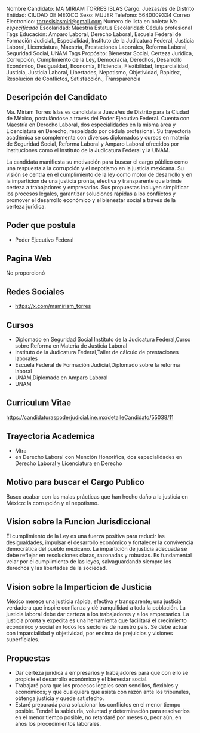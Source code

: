 Nombre Candidato: MA MIRIAM TORRES ISLAS
Cargo: Juezas/es de Distrito
Entidad: CIUDAD DE MEXICO
Sexo: MUJER
Telefono: 5640009334
Correo Electronico: torresislasmiri@gmail.com
Numero de lista en boleta: *No especificado*
Escolaridad: Maestría
Estatus Escolaridad: Cédula profesional
Tags Educación: Amparo Laboral, Derecho Laboral, Escuela Federal de Formación Judicial., Especialidad, Instituto de la Judicatura Federal, Justicia Laboral, Licenciatura, Maestría, Prestaciones Laborales, Reforma Laboral, Seguridad Social, UNAM
Tags Propósito: Bienestar Social, Certeza Jurídica, Corrupción, Cumplimiento de la Ley, Democracia, Derechos, Desarrollo Económico, Desigualdad, Economía, Eficiencia, Flexibilidad, Imparcialidad, Justicia, Justicia Laboral, Libertades, Nepotismo, Objetividad, Rapidez, Resolución de Conflictos, Satisfacción., Transparencia


## Descripción del Candidato 

Ma. Miriam Torres Islas es candidata a Jueza/es de Distrito para la Ciudad de México, postulándose a través del Poder Ejecutivo Federal. Cuenta con Maestría en Derecho Laboral, dos especialidades en la misma área y Licenciatura en Derecho, respaldado por cédula profesional. Su trayectoria académica se complementa con diversos diplomados y cursos en materia de Seguridad Social, Reforma Laboral y Amparo Laboral ofrecidos por instituciones como el Instituto de la Judicatura Federal y la UNAM.

La candidata manifiesta su motivación para buscar el cargo público como una respuesta a la corrupción y el nepotismo en la justicia mexicana. Su visión se centra en el cumplimiento de la ley como motor de desarrollo y en la impartición de una justicia pronta, efectiva y transparente que brinde certeza a trabajadores y empresarios. Sus propuestas incluyen simplificar los procesos legales, garantizar soluciones rápidas a los conflictos y promover el desarrollo económico y el bienestar social a través de la certeza jurídica.


## Poder que postula

- Poder Ejecutivo Federal


## Pagina Web

No proporcionó


## Redes Sociales

- https://x.com/mamiriam_torres


## Cursos

- Diplomado en Seguridad Social   Instituto de la Judicatura Federal,Curso sobre Reforma en Materia de Justicia Laboral
- Instituto de la Judicatura Federal,Taller de cálculo de prestaciones laborales
- Escuela Federal de Formación Judicial,Diplomado sobre la reforma laboral
- UNAM,Diplomado en Amparo Laboral
- UNAM


## Curriculum Vitae

https://candidaturaspoderjudicial.ine.mx/detalleCandidato/55038/11


## Trayectoria Academica

- Mtra
- en Derecho Laboral con Mención Honorífica, dos especialidades en Derecho Laboral y Licenciatura en Derecho


## Motivo para buscar el Cargo Publico

Busco acabar con las malas prácticas que han hecho daño a la justicia en México: la corrupción y el nepotismo.


## Vision sobre la Funcion Jurisdiccional

El cumplimiento de la Ley es una fuerza positiva para reducir las desigualdades, impulsar el desarrollo económico y fortalecer la convivencia democrática del pueblo mexicano. La impartición de justicia adecuada se debe reflejar en resoluciones claras, razonadas y robustas. Es fundamental velar por el cumplimiento de las leyes, salvaguardando siempre los derechos y las libertades de la sociedad.


## Vision sobre la Imparticion de Justicia

México merece una justicia rápida, efectiva y transparente; una justicia verdadera que inspire confianza y dé tranquilidad a toda la población. La justicia laboral debe dar certeza a los trabajadores y a los empresarios. La justicia pronta y expedita es una herramienta que facilitará el crecimiento económico y social en todos los sectores de nuestro país. Se debe actuar con imparcialidad y objetividad, por encima de prejuicios y visiones superficiales.


## Propuestas

- Dar certeza jurídica a empresarios y trabajadores para que con ello se propicie el desarrollo económico y el bienestar social.
- Trabajaré para que los procesos legales sean sencillos, flexibles y económicos; y que cualquiera que asista con razón ante los tribunales, obtenga justicia y quede satisfecho.
- Estaré preparada para solucionar los conflictos en el menor tiempo posible. Tendré la sabiduría, voluntad y determinación para resolverlos en el menor tiempo posible, no retardaré por meses o, peor aún, en años los procedimientos laborales.

